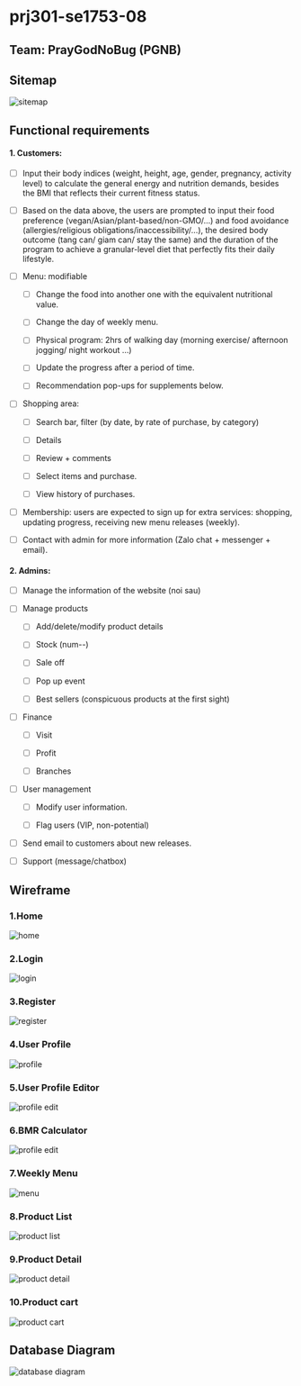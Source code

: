 # prj301-se1753-08
## Team: PrayGodNoBug (PGNB)
## Sitemap
![sitemap](images/web-pages/sitemap.jpg)

## Functional requirements

#### 1. Customers:

- [ ] Input their body indices (weight, height, age, gender, pregnancy, activity level) to calculate the general energy and nutrition demands, besides the BMI that reflects their current fitness status.

- [ ] Based on the data above, the users are prompted to input their food preference (vegan/Asian/plant-based/non-GMO/…) and food avoidance (allergies/religious obligations/inaccessibility/…), the desired body outcome (tang can/ giam can/ stay the same) and the duration of the program to achieve a granular-level diet that perfectly fits their daily lifestyle.

- [ ] Menu: modifiable

  - [ ] Change the food into another one with the equivalent nutritional value.

  - [ ]  Change the day of weekly menu.

  - [ ]  Physical program: 2hrs of walking day (morning exercise/ afternoon jogging/ night workout …)

  - [ ]  Update the progress after a period of time.

  - [ ]  Recommendation pop-ups for supplements below.

- [ ] Shopping area:

  - [ ]  Search bar, filter (by date, by rate of purchase, by category)

  - [ ]  Details

  - [ ]  Review + comments

  - [ ]  Select items and purchase.

  - [ ]  View history of purchases.

- [ ] Membership: users are expected to sign up for extra services: shopping, updating progress, receiving new menu releases (weekly).

- [ ] Contact with admin for more information (Zalo chat + messenger + email).


#### 2. Admins:

  - [ ] Manage the information of the website (noi sau)

  - [ ] Manage products

    - [ ] Add/delete/modify product details

    - [ ] Stock (num--)

    - [ ] Sale off

    - [ ] Pop up event

    - [ ] Best sellers (conspicuous products at the first sight)

  - [ ] Finance

      - [ ] Visit

      - [ ] Profit

      - [ ] Branches

  - [ ] User management

    - [ ] Modify user information.

    - [ ] Flag users (VIP, non-potential)

  - [ ] Send email to customers about new releases.

  - [ ] Support (message/chatbox)

## Wireframe

### 1.Home
![home](images/web-pages/Home.PNG)
### 2.Login
![login](images/web-pages/Login.jpg)
### 3.Register
![register](images/web-pages/Register.jpg)
### 4.User Profile
![profile](images/web-pages/UserProfile.jpg)
### 5.User Profile Editor
![profile edit](images/web-pages/UserProfileEditor.jpg)
### 6.BMR Calculator
![profile edit](images/web-pages/Calculator.jpg)
### 7.Weekly Menu
![menu](images/web-pages/WeeklyMenu.jpg)
### 8.Product List
![product list](images/web-pages/ProductList.jpg)
### 9.Product Detail
![product detail](images/web-pages/ProductDetail.jpg)
### 10.Product cart
![product cart](images/web-pages/ProductCart.jpg)

## Database Diagram

![database diagram](images/web-pages/database-diagram.png)




